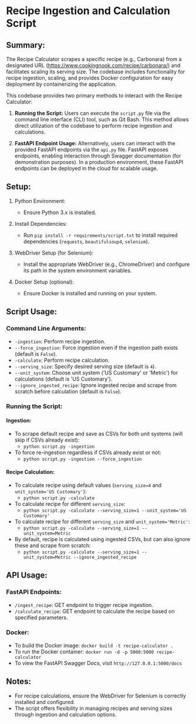 # Recipe Ingestion and Calculation Script

## Summary:

The Recipe Calculator scrapes a specific recipe (e.g., Carbonara) from a designated URL (https://www.cookingnook.com/recipe/carbonara/) and facilitates scaling its serving size. The codebase includes functionality for recipe ingestion, scaling, and provides Docker configuration for easy deployment by containerizing the application.


This codebase provides two primary methods to interact with the Recipe Calculator:

1. **Running the Script:** Users can execute the `script.py` file via the command line interface (CLI) tool, such as Git Bash. This method allows direct utilization of the codebase to perform recipe ingestion and calculations.

2. **FastAPI Endpoint Usage:** Alternatively, users can interact with the provided FastAPI endpoints via the `api.py` file. FastAPI exposes endpoints, enabling interaction through Swagger documentation (for demonstration purposes). In a production environment, these FastAPI endpoints can be deployed in the cloud for scalable usage.

## Setup:

1. Python Environment:
   - Ensure Python 3.x is installed.

2. Install Dependencies:
   - Run `pip install -r requirements/script.txt` to install required dependencies (`requests`, `beautifulsoup4`, `selenium`).

3. WebDriver Setup (for Selenium):
   - Install the appropriate WebDriver (e.g., ChromeDriver) and configure its path in the system environment variables.

4. Docker Setup (optional):
   - Ensure Docker is installed and running on your system.

## Script Usage:

### Command Line Arguments:

- `-ingestion`: Perform recipe ingestion.
- `--force_ingestion`: Force ingestion even if the ingestion path exists (default is `False`).
- `-calculate`: Perform recipe calculation.
- `--serving_size`: Specify desired serving size (default is `4`).
- `--unit_system`: Choose unit system ('US Customary' or 'Metric') for calculations (default is 'US Customary').
- `--ignore_ingested_recipe`: Ignore ingested recipe and scrape from scratch before calculation (default is `False`).

### Running the Script:

#### Ingestion:
- To scrape default recipe and save as CSVs for both unit systems (will skip if CSVs already exist):
    - `python script.py -ingestion`
- To force re-ingestion regardless if CSVs already exist or not:
    - `python script.py -ingestion --force_ingestion`

#### Recipe Calculation:
- To calculate recipe using default values (`serving_size=4` and `unit_system='US Customary'`):
    - `python script.py -calculate`
- To calculate recipe for different `serving_size`:
    - `python script.py -calculate --serving_size=1 --unit_system='US Customary'`
- To calculate recipe for different `serving_size` and `unit_system='Metric'`:
    - `python script.py -calculate --serving_size=1 --unit_system=Metric`
- By default, recipe is calculated using ingested CSVs, but can also ignore these and scrape from scratch:
    - `python script.py -calculate --serving_size=1 --unit_system=Metric --ignore_ingested_recipe`

## API Usage:

### FastAPI Endpoints:

- `/ingest_recipe`: GET endpoint to trigger recipe ingestion.
- `/calculate_recipe`: GET endpoint to calculate the recipe based on specified parameters.

### Docker:

- To build the Docker image:
  `docker build -t recipe-calculator .`
- To run the Docker container:
  `docker run -d -p 5000:5000 recipe-calculator`
- To view the FastAPI Swagger Docs, visit `http://127.0.0.1:5000/docs`

## Notes:

- For recipe calculations, ensure the WebDriver for Selenium is correctly installed and configured.
- The script offers flexibility in managing recipes and serving sizes through ingestion and calculation options.
